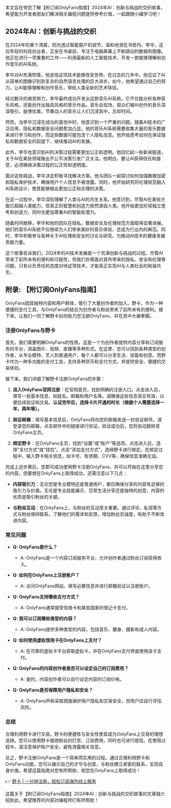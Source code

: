 本文旨在带您了解【附订阅OnlyFans指南】2024年AI：创新与挑战的交织故事，希望能为开发者朋友们解决相关编程问题提供参考价值，一起跟随小编学习吧！

## 2024年AI：创新与挑战的交织

在2024年的某个清晨，阳光透过智能窗户的调节，温和地洒在书房内。李华，这位年轻的科技创业者，正坐在书桌前，专注于电脑屏幕上不断跳动的数据和图像。他正在进行一项重要的工作——利用最新的人工智能技术，开发一款能够理解和创作音乐的AI系统。

李华对AI充满热情，他坚信这项技术能够改变世界。在过去的几年中，他见证了AI从简单的图像识别到复杂的自然语言处理的巨大进步。如今，他希望通过自己的努力，让AI能够理解和创作音乐，带给人类全新的艺术体验。

经过数月的艰苦努力，李华最终成功开发出这款音乐AI系统。它不仅能分析各种音乐风格，还能创作出独具风格的音乐作品。音乐会现场，观众们被AI创作的音乐深深吸引，旋律优美、节奏动人的音乐让人们沉浸其中，忘却时间。

然而，当李华沉浸在成功的喜悦中时，他意识到一个严重的问题。随着AI技术的广泛应用，隐私和数据安全问题愈加凸显。他的音乐AI系统需要收集大量的音乐数据来进行学习和创作，而这些数据可能包含个人隐私信息。他开始思考如何在保证隐私和数据安全的前提下，继续推动AI的发展。

此外，李华也意识到AI的决策过程需要更加公正和透明。他回忆起一些新闻报道，关于AI在某些领域做出不公平决策引发广泛关注。他明白，要让AI获得信任和接受，必须确保决策过程的公正性和透明度。

面对这些挑战，李华决定积极寻找解决方案。他与团队一起探讨如何加强数据加密和隐私保护技术，确保用户个人信息不被泄露。同时，他开始研究将伦理规范融入AI系统设计，使其能够做出更加公正和合理的决策。

在这一过程中，李华深刻理解了人类与AI的共生关系。他意识到，尽管AI在某些方面已超越人类能力，但真正的智慧和创造力依然源自人类。他开始更加珍视独立思考和创造力，同时也更加尊重AI的智能和潜力。

随着时间推移，李华和他的团队在隐私、数据安全及伦理规范方面取得显著进展。他们的音乐AI系统不仅继续为人们带来美妙的音乐体验，还成为行业内的典范。同时，李华积极参与各种关于AI伦理和安全的讨论与研究，为推动AI技术的健康发展贡献力量。

这个故事告诉我们，2024年的AI技术发展是一个充满创新与挑战的过程。尽管AI带来了前所未有的便利和可能性，但我们亦需面对其所带来的隐私、安全和伦理等问题。只有以负责任的态度对待这项技术，才能真正实现AI与人类社会的和谐共生。

## 附录: 【附订阅OnlyFans指南】

OnlyFans因其独特内容和用户群体，吸引了大量创作者的加入。野卡，作为一种便捷的支付工具，与OnlyFans的结合为创作者与粉丝带来了前所未有的便利。接下来，让我们一同了解野卡如何助力您注册OnlyFans，并在其中大展拳脚。

### 注册OnlyFans与野卡

首先，我们需要明确OnlyFans的性质。这是一个为创作者提供内容分享和订阅服务的平台，涵盖图片、视频、直播等多种形式。在这里，您可以找到各种类型的创作者，从专业模特、艺人到普通用户，每个人都可以分享生活、技能和创意。而野卡作为一种多功能的支付工具，支持多种货币和支付方式，并提供安全、便捷的交易体验。

接下来，我们详细了解野卡注册OnlyFans的步骤：

1. **进入OnlyFans官网注册**：在官网首页，找到明确的注册入口。点击进入后，填写一些基本信息，如姓名、邮箱和用户名等。请确保这些信息真实有效，以便后续验证和交易。**认证完毕后，选择卡片开通的时长（根据个人需要选择一年、两年等）。**

2. **验证邮箱**：填写基本信息后，OnlyFans将向您的邮箱发送一封验证邮件。请登录您的邮箱，点击邮件中的链接进行验证。验证成功后，您将自动跳转至OnlyFans主页。

3. **绑定野卡**：在OnlyFans主页，找到“设置”或“账户”等选项。点击进入后，选择“支付方式”或“钱包”。点击“添加支付方式”，选择野卡进行绑定。在绑定过程中，输入野卡相关信息，如卡号、有效期、CVV等，确保信息准确无误。

完成上述步骤后，您即可成功使用野卡注册OnlyFans，并可以开始在这里分享您的内容。但要想在OnlyFans上取得成功，还需注意以下几点：

- **内容吸引力**：无论您是专业模特还是普通用户，都应确保分享的内容有足够的吸引力与价值。无论是专业技能展示、日常生活分享还是独特的创意，内容的优质是吸引粉丝的关键。

- **与粉丝互动**：在OnlyFans上，与粉丝的互动至关重要。通过评论、私信等方式与粉丝保持联系，了解他们的需求和反馈，增加粉丝忠诚度，有助于不断改进内容。

### 常见问题

- **Q: OnlyFans是什么？**
  - A: OnlyFans是一个内容订阅服务平台，允许创作者通过粉丝订阅获得收入。

- **Q: 如何在OnlyFans上注册账户？**
  - A: 访问OnlyFans网站，填写必要信息并进行邮箱验证以注册账户。

- **Q: OnlyFans支持哪些支付方式？**
  - A: OnlyFans通常接受信用卡和某些国家的借记卡支付。

- **Q: 我可以订阅哪些类型的内容？**
  - A: OnlyFans提供多种类型的内容，包括音乐、健身、摄影和成人内容。

- **Q: 如何使用虚拟信用卡在OnlyFans上支付？**
  - A: 在可靠的虚拟卡平台获取虚拟卡，并在OnlyFans支付界面使用该卡支付。

- **Q: OnlyFans的内容创作者是否可以设定自己的订阅费用？**
  - A: 是的，内容创作者可以自行设定内容的订阅价格。

- **Q: OnlyFans是否保障用户隐私和安全？**
  - A: OnlyFans声称采取措施保护用户隐私和交易安全，但用户应自行评估风险。

### 总结

合理利用野卡进行交易。野卡的便捷性与安全性使其成为OnlyFans上交易的理想选择。您可以使用野卡接收粉丝的打赏、订阅费用，同时也可进行提现。在使用过程中，请注意保护账户安全，避免泄露相关信息。

总之，野卡注册OnlyFans是一个简单而实用的过程。通过合理利用野卡和OnlyFans功能，您可以展示自己的才华与创意，与粉丝建立紧密的联系，实现自身价值。希望这篇指南对您有所帮助，祝您在OnlyFans上取得成功！

👉 [野卡 | 一分钟注册，轻松订阅海外线上服务](https://bit.ly/bewildcard)

这篇关于【附订阅OnlyFans指南】2024年AI：创新与挑战的交织故事的文章就介绍到此，希望推荐的内容对编程师们有所帮助！